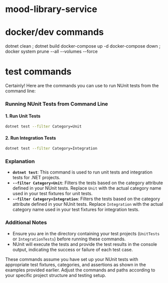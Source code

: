 # mood-library-service

# docker/dev commands
dotnet clean ; dotnet build 
docker-compose up -d
docker-compose down ; docker system prune --all --volumes --force

# test commands
Certainly! Here are the commands you can use to run NUnit tests from the command line:

### Running NUnit Tests from Command Line

#### 1. Run Unit Tests

```bash
dotnet test --filter Category=Unit
```

#### 2. Run Integration Tests

```bash
dotnet test --filter Category=Integration
```

### Explanation

- **`dotnet test`**: This command is used to run unit tests and integration tests for .NET projects.
- **`--filter Category=Unit`**: Filters the tests based on the category attribute defined in your NUnit tests. Replace `Unit` with the actual category name used in your test fixtures for unit tests.
- **`--filter Category=Integration`**: Filters the tests based on the category attribute defined in your NUnit tests. Replace `Integration` with the actual category name used in your test fixtures for integration tests.

### Additional Notes

- Ensure you are in the directory containing your test projects (`UnitTests` or `IntegrationTests`) before running these commands.
- NUnit will execute the tests and provide the test results in the console output, indicating the success or failure of each test case.

These commands assume you have set up your NUnit tests with appropriate test fixtures, categories, and assertions as shown in the examples provided earlier. Adjust the commands and paths according to your specific project structure and testing setup.